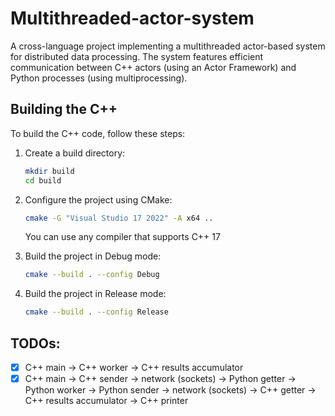 # Multithreaded-actor-system
A cross-language project implementing a multithreaded actor-based system for distributed data processing. The system features efficient communication between C++ actors (using an Actor Framework) and Python processes (using multiprocessing).

## Building the C++

To build the C++ code, follow these steps:

1. Create a build directory:
   ```bash
   mkdir build
   cd build
   ```

2. Configure the project using CMake:
   ```bash
   cmake -G "Visual Studio 17 2022" -A x64 ..
   ```
   You can use any compiler that supports C++ 17

3. Build the project in Debug mode:
   ```bash
   cmake --build . --config Debug
   ```

4. Build the project in Release mode:
   ```bash
   cmake --build . --config Release
   ```

## TODOs:

 - [x] C++ main -> C++ worker -> C++ results accumulator
 - [x] C++ main -> C++ sender -> network (sockets) -> Python getter -> Python worker -> Python sender -> network (sockets) -> C++ getter -> C++ results accumulator -> C++ printer